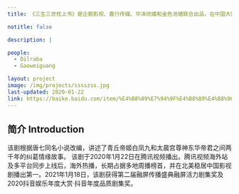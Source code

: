 ```yaml
---
title: 《三生三世枕上书》是企鹅影视、嘉行传媒、华泽欣禧和金色池塘联合出品，在中国大陆拍摄，梁振华担任总编剧，杨玄执导，迪丽热巴、高伟光领衔主演，陈楚河、郭品超特别出演，刘玥霏、刘芮麟、王骁、李东恒、袁雨萱、黄俊捷、张雯、朱泳腾、高曙光、杨明娜、车永莉、李进荣、蒋恺、傅淼、张弓、冷海铭主演，杨幂友情出演的唯美炽爱仙恋剧。

notitle: false

description: |

people:
  - Dilraba
  - Gaoweiguang

layout: project
image: /img/projects/sssszss.jpg
last-updated: 2020-01-22
link: https://baike.baidu.com/item/%E4%B8%89%E7%94%9F%E4%B8%89%E4%B8%96%E6%9E%95%E4%B8%8A%E4%B9%A6/15821930?fromModule=lemma_inlink
---
```


## 简介 Introduction
该剧根据唐七同名小说改编，讲述了青丘帝姬白凤九和太晨宫尊神东华帝君之间两千年的纠葛情缘故事。
该剧于2020年1月22日在腾讯视频播出。腾讯视频海外站及多平台同步上线后，海外热播，长期占据多地周播榜首，并在北美稳居中国影视剧播出第一。2021年1月18日，该剧获得第二届融屏传播盛典融屏活力剧集奖及2020抖音娱乐年度大赏·抖音年度品质剧集奖。

